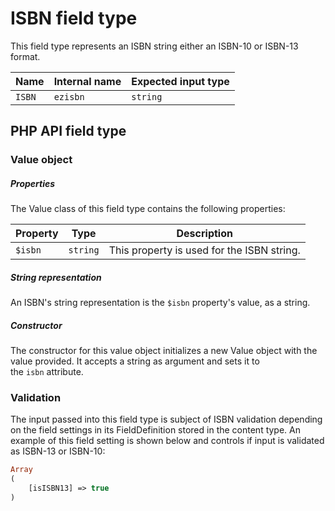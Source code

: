 # ISBN field type

This field type represents an ISBN string either an ISBN-10 or ISBN-13 format.

| Name   | Internal name | Expected input type |
|--------|---------------|---------------------|
| `ISBN` | `ezisbn`      | `string`            |

## PHP API field type 

### Value object

##### Properties

The Value class of this field type contains the following properties:

| Property | Type     | Description|
|----------|----------|------------|
| `$isbn`  | `string` | This property is used for the ISBN string. |

##### String representation

An ISBN's string representation is the `$isbn` property's value, as a string.

##### Constructor

The constructor for this value object initializes a new Value object with the value provided. It accepts a string as argument and sets it to the `isbn` attribute.

### Validation

The input passed into this field type is subject of ISBN validation depending on the field settings in its FieldDefinition stored in the content type. An example of this field setting is shown below and controls if input is validated as ISBN-13 or ISBN-10:

``` php
Array
(
    [isISBN13] => true
)
```
